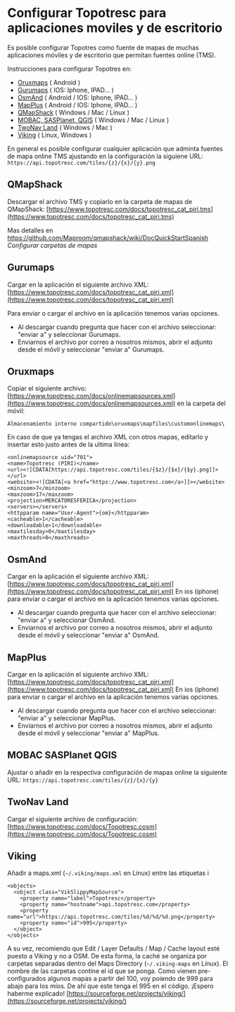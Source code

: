 # Configurar Topotresc para aplicaciones moviles y de escritorio

Es posible configurar Topotres como fuente de mapas de muchas aplicaciones móviles y de escritorio que permitan fuentes online (TMS).

Instrucciones para configurar Topotres en:

- [Oruxmaps](#Oruxmaps) ( Android )
- [Gurumaps](#Gurumaps) ( IOS: Iphone, IPAD... )
- [OsmAnd](#OsmAnd) ( Android / IOS: Iphone, IPAD... )
- [MapPlus](#MapPlus) ( Android / IOS: Iphone, IPAD... )
- [QMapShack](#QMapShack)  ( Windows / Mac / Linux )
- [MOBAC, SASPlanet, QGIS](#MOBAC-SASPlanet-QGIS) ( Windows / Mac / Linux )
- [TwoNav Land](#TwoNav-Land) ( Windows / Mac )
- [Viking](#Viking) ( Linux, Windows )

En general es posible configurar cualquier aplicación que adminta fuentes de mapa online TMS ajustando en la configuración la siguiene URL: ```https://api.topotresc.com/tiles/{z}/{x}/{y}.png```

## QMapShack
Descargar el archivo TMS y copiarlo en la carpeta de mapas de QMapShack: [https://www.topotresc.com/docs/topotresc_cat_piri.tms](https://www.topotresc.com/docs/topotresc_cat_piri.tms)

Mas detalles en https://github.com/Maproom/qmapshack/wiki/DocQuickStartSpanish  *Configurar carpetas de mapas*


## Gurumaps
Cargar en la aplicación el siguiente archivo XML: [https://www.topotresc.com/docs/topotresc_cat_piri.xml](https://www.topotresc.com/docs/topotresc_cat_piri.xml)

Para enviar o cargar el archivo en la aplicación tenemos varias opciones.
- Al descargar cuando pregunta que hacer con el archivo seleccionar: "enviar a" y seleccionar Gurumaps.
- Enviarnos el archivo por correo a nosotros mismos, abrir el adjunto desde el móvil y seleccionar "enviar a" Gurumaps.

## Oruxmaps
Copiar el siguiente archivo: [https://www.topotresc.com/docs/onlinemapsources.xml](https://www.topotresc.com/docs/onlinemapsources.xml) en la carpeta del móvil:

```Almacenamiento interno compartido\oruxmaps\mapfiles\customonlinemaps\```

En caso de que ya tengas el archivo XML con otros mapas, editarlo y insertar esto justo antes de la ultima linea:
```
<onlinemapsource uid="701">
<name>Topotresc (PIRI)</name>
<url><![CDATA[https://api.topotresc.com/tiles/{$z}/{$x}/{$y}.png]]></url>
<website><![CDATA[<a href="https://www.topotresc.com</a>]]></website>
<minzoom>7</minzoom>
<maxzoom>17</maxzoom>
<projection>MERCATORESFERICA</projection>
<servers></servers>
<httpparam name="User-Agent">{om}</httpparam>
<cacheable>1</cacheable>
<downloadable>1</downloadable>
<maxtilesday>0</maxtilesday>
<maxthreads>0</maxthreads>
```

## OsmAnd
Cargar en la aplicación el siguiente archivo XML: [https://www.topotresc.com/docs/topotresc_cat_piri.xml](https://www.topotresc.com/docs/topotresc_cat_piri.xml)
En ios (iphone) para enviar o cargar el archivo en la aplicación tenemos varias opciones.
- Al descargar cuando pregunta que hacer con el archivo seleccionar: "enviar a" y seleccionar OsmAnd.
- Enviarnos el archivo por correo a nosotros mismos, abrir el adjunto desde el móvil y seleccionar "enviar a" OsmAnd.

## MapPlus
Cargar en la aplicación el siguiente archivo XML: [https://www.topotresc.com/docs/topotresc_cat_piri.xml](https://www.topotresc.com/docs/topotresc_cat_piri.xml)
En ios (iphone) para enviar o cargar el archivo en la aplicación tenemos varias opciones.
- Al descargar cuando pregunta que hacer con el archivo seleccionar: "enviar a" y seleccionar MapPlus.
- Enviarnos el archivo por correo a nosotros mismos, abrir el adjunto desde el móvil y seleccionar "enviar a" MapPlus.

## MOBAC SASPlanet QGIS
Ajustar o añadir en la respectiva configuración de mapas online la siguiente URL: ```https://api.topotresc.com/tiles/{z}/{x}/{y}```

## TwoNav Land
Cargar el siguiente archivo de configuración: [https://www.topotresc.com/docs/Topotresc.cosm](https://www.topotresc.com/docs/Topotresc.cosm) 

## Viking
Añadir a maps.xml (```~/.viking/maps.xml``` en Linux) entre las etiquetas <objects> i </objects>

```
<objects>  
  <object class="VikSlippyMapSource">
    <property name="label">Topotresc</property>
    <property name="hostname">api.topotresc.com</property>
    <property name="url">https://api.topotresc.com/tiles/%d/%d/%d.png</property>
    <property name="id">995</property>
  </object>
</objects>
```

A su vez, recomiendo que Edit / Layer Defaults / Map / Cache layout esté puesto a Viking y no a OSM. De esta forma, la caché se organiza por carpetas separadas dentro del Maps Directory (```~/.viking-maps``` en Linux). El nombre de las carpetas contine el id que se ponga. Como vienen pre-configurados algunos mapas a partir del 100, voy poiendo de 999 para abajo para los míos. De ahí que este tenga el 995 en el código. ¡Espero haberme explicado!
[https://sourceforge.net/projects/viking/](https://sourceforge.net/projects/viking/)
